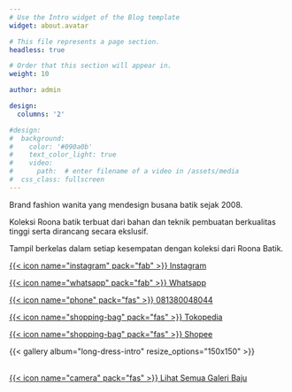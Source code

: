 ```yaml
---
# Use the Intro widget of the Blog template
widget: about.avatar

# This file represents a page section.
headless: true

# Order that this section will appear in.
weight: 10

author: admin

design:
  columns: '2'

#design:
#  background:
#    color: '#090a0b'
#    text_color_light: true
#    video:
#      path:  # enter filename of a video in /assets/media
#  css_class: fullscreen
---
```


Brand fashion wanita yang mendesign busana batik sejak 2008.   
  
Koleksi Roona batik terbuat dari bahan dan teknik pembuatan berkualitas tinggi serta dirancang secara ekslusif.  
  
Tampil berkelas dalam setiap kesempatan dengan koleksi dari Roona Batik.  


<a href="https://instagram.com/roona.batik" class="bigbutton">{{< icon name="instagram" pack="fab" >}} Instagram</a>  

<a href="https://api.whatsapp.com/send?phone=6281380048044" class="bigbutton">{{< icon name="whatsapp" pack="fab" >}} Whatsapp</a>  

<a href="tel:081380048044" class="bigbutton">{{< icon name="phone" pack="fas" >}} 081380048044</a>  

<a href="https://www.tokopedia.com/roonabatik/" class="bigbutton">{{< icon name="shopping-bag" pack="fas" >}} Tokopedia</a>  

<a href="https://shopee.co.id/roona_batik" class="bigbutton">{{< icon name="shopping-bag" pack="fas" >}} Shopee</a>  

{{< gallery album="long-dress-intro" resize_options="150x150" >}}  
  
<br><a href="/galeri/" class="bigbutton">{{< icon name="camera" pack="fas" >}} Lihat Semua Galeri Baju</a>  

<!-- ![Roona Batik](slide-1.webp) -->

